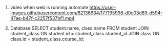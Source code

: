 1. video when web is running automate
https://user-images.githubusercontent.com/62136934/177195998-d0c03d89-d594-47ae-b47f-c2257f537bf1.mp4


2. Database
SELECT student.name, class.name
FROM student
JOIN student_class ON student.id = student_class.student_id
JOIN class ON class.id = student_class.course_id;
